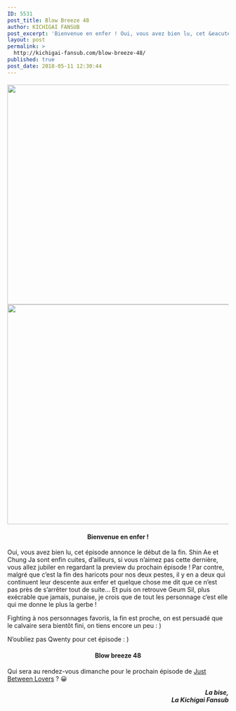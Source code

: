 ```yaml
---
ID: 5531
post_title: Blow Breeze 48
author: KICHIGAI FANSUB
post_excerpt: 'Bienvenue en enfer ! Oui, vous avez bien lu, cet &eacute;pisode annonce le d&eacute;but de la fin. Shin Ae et Chung Ja sont enfin cuites, d&rsquo;ailleurs, si vous n&rsquo;aimez pas cette derni&egrave;re, vous allez jubiler en regardant la preview du prochain &eacute;pisode ! Par contre, malgr&eacute; que c&rsquo;est la fin des haricots pour nos deux&hellip;'
layout: post
permalink: >
  http://kichigai-fansub.com/blow-breeze-48/
published: true
post_date: 2018-05-11 12:30:44
---
```

<div class="feedwordpress-gaffer-full-text"><h4>
<img class="aligncenter size-full wp-image-4223" src="https://united-subs.dearclouds.com/wp-content/uploads/2018/05/c7fd847639f7a85fa7ca79d60232f251.jpg" alt width="900" height="500" data-recalc-dims="1" data-lazy-srcset="https://i2.wp.com/kichigai-fansub.com/wp-content/uploads/2018/04/Blow-Breeze-News-48.jpg?w=900 900w, https://i2.wp.com/kichigai-fansub.com/wp-content/uploads/2018/04/Blow-Breeze-News-48.jpg?resize=300%2C167 300w, https://i2.wp.com/kichigai-fansub.com/wp-content/uploads/2018/04/Blow-Breeze-News-48.jpg?resize=768%2C427 768w, https://i2.wp.com/kichigai-fansub.com/wp-content/uploads/2018/04/Blow-Breeze-News-48.jpg?resize=700%2C389 700w" data-lazy-sizes="(max-width: 900px) 100vw, 900px"><noscript><img class="aligncenter size-full wp-image-4223" src="https://united-subs.dearclouds.com/wp-content/uploads/2018/05/c7fd847639f7a85fa7ca79d60232f251.jpg" alt="" width="900" height="500" srcset="https://i2.wp.com/kichigai-fansub.com/wp-content/uploads/2018/04/Blow-Breeze-News-48.jpg?w=900 900w, https://i2.wp.com/kichigai-fansub.com/wp-content/uploads/2018/04/Blow-Breeze-News-48.jpg?resize=300%2C167 300w, https://i2.wp.com/kichigai-fansub.com/wp-content/uploads/2018/04/Blow-Breeze-News-48.jpg?resize=768%2C427 768w, https://i2.wp.com/kichigai-fansub.com/wp-content/uploads/2018/04/Blow-Breeze-News-48.jpg?resize=700%2C389 700w" sizes="(max-width: 900px) 100vw, 900px" data-recalc-dims="1"></noscript>
</h4>
<h4 style="text-align: center;">Bienvenue en enfer !</h4>
<p>Oui, vous avez bien lu, cet épisode annonce le début de la fin. Shin Ae et Chung Ja sont enfin cuites, d’ailleurs, si vous n’aimez pas cette dernière, vous allez jubiler en regardant la preview du prochain épisode ! Par contre, malgré que c’est la fin des haricots pour nos deux pestes, il y en a deux qui continuent leur descente aux enfer et quelque chose me dit que ce n’est pas près de s’arrêter tout de suite… Et puis on retrouve Geum Sil, plus exécrable que jamais, punaise, je crois que de tout les personnage c’est elle qui me donne le plus la gerbe !</p>
<p>Fighting à nos personnages favoris, la fin est proche, on est persuadé que le calvaire sera bientôt fini, on tiens encore un peu : )</p>
<p>N’oubliez pas Qwenty pour cet épisode : )</p>
<p><span id="more-4222"></span></p>
<h4 style="text-align: center;">Blow breeze 48</h4>
<p>Qui sera au rendez-vous dimanche pour le prochain épisode de <a href="http://kichigai-fansub.com/just-between-lovers/">Just Between Lovers</a> ? 😀</p>
<p style="text-align: right;"><em><strong>La bise,</strong></em><br><em><strong>La Kichigai Fansub</strong></em></p></div>